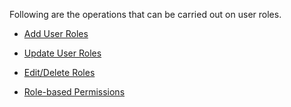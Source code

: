 Following are the operations that can be carried out on user roles. 

- [Add User Roles](../add-user-roles)

- [Update User Roles](../update-roles)

- [Edit/Delete Roles](../edit-delete-roles)

- [Role-based Permissions](../role-based-permissions)
